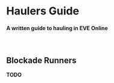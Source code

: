# Haulers Guide #
#### A written guide to hauling in EVE Online
<br>  

## Blockade Runners
**TODO**